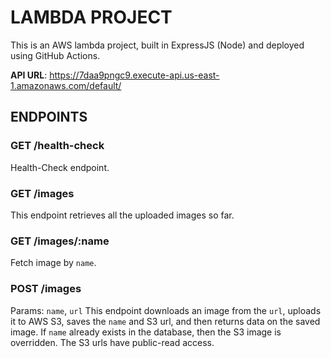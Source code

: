 # LAMBDA PROJECT
This is an AWS lambda project, built in ExpressJS (Node) and deployed using GitHub Actions.

**API URL**: https://7daa9pngc9.execute-api.us-east-1.amazonaws.com/default/

## ENDPOINTS
### **GET /health-check**
Health-Check endpoint.

### **GET /images**
This endpoint retrieves all the uploaded images so far.

### **GET /images/:name**
Fetch image by `name`.

### **POST /images**
Params: `name`, `url`
This endpoint downloads an image from the `url`, uploads it to AWS S3, saves the `name` and S3 url, and then returns data on the saved image. If `name` already exists in the database, then the S3 image is overridden. The S3 urls have public-read access.